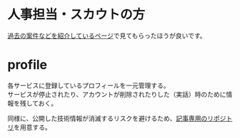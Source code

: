 # 人事担当・スカウトの方
[過去の案件などを紹介しているページ](https://shimajima-eiji.github.io/resume/archive/work)で見てもらったほうが良いです。

# profile
各サービスに登録しているプロフィールを一元管理する。
<br>サービスが停止されたり、アカウントが削除されたりした（実話）時のために情報を残しておく。

同様に、公開した技術情報が消滅するリスクを避けるため、[記事専用のリポジトリ](https://github.com/shimajima-eiji/Article)を用意する。
